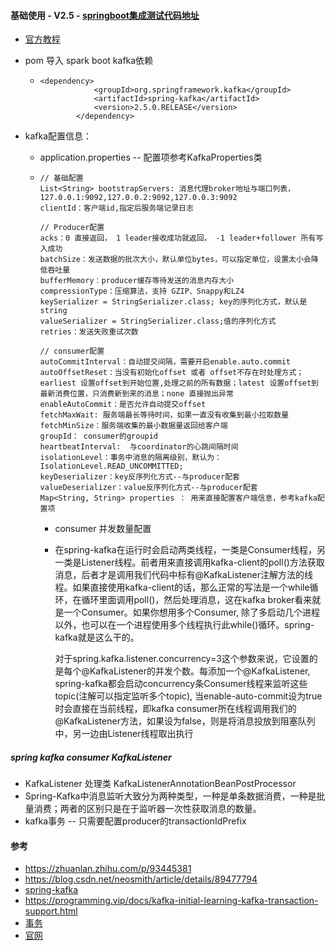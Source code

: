 ####  基础使用 -  V2.5 - [springboot集成测试代码地址](https://github.com/xif10416s/java_test)

* [官方教程](https://docs.spring.io/spring-kafka/docs/current/reference/html/)

* pom 导入 spark boot kafka依赖
  * ```
    <dependency>
                <groupId>org.springframework.kafka</groupId>
                <artifactId>spring-kafka</artifactId>
                <version>2.5.0.RELEASE</version>
            </dependency>
    ```
  
* kafka配置信息：

  * application.properties -- 配置项参考KafkaProperties类

  * ```
    // 基础配置
    List<String> bootstrapServers: 消息代理broker地址与端口列表，127.0.0.1:9092,127.0.0.2:9092,127.0.0.3:9092
    clientId：客户端id,指定后服务端记录日志
    
    // Producer配置
    acks：0 直接返回， 1 leader接收成功就返回， -1 leader+follower 所有写入成功
    batchSize：发送数据的批次大小，默认单位bytes，可以指定单位，设置太小会降低吞吐量
    bufferMemory：producer缓存等待发送的消息内存大小
    compressionType：压缩算法，支持 GZIP、Snappy和LZ4
    keySerializer = StringSerializer.class; key的序列化方式，默认是string
    valueSerializer = StringSerializer.class;值的序列化方式
    retries：发送失败重试次数
    
    // consumer配置
    autoCommitInterval：自动提交间隔，需要开启enable.auto.commit
    autoOffsetReset：当没有初始化offset 或者 offset不存在时处理方式；earliest 设置offset到开始位置,处理之前的所有数据；latest 设置offset到最新消费位置，只消费新到来的消息；none 直接抛出异常
    enableAutoCommit：是否允许自动提交offset
    fetchMaxWait: 服务端最长等待时间，如果一直没有收集到最小拉取数量
    fetchMinSize：服务端收集的最小数据量返回给客户端
    groupId： consumer的groupid
    heartbeatInterval:	与coordinator的心跳间隔时间
    isolationLevel：事务中消息的隔离级别，默认为： IsolationLevel.READ_UNCOMMITTED;
    keyDeserializer：key反序列化方式--与producer配套
    valueDeserializer：value反序列化方式--与producer配套
    Map<String, String> properties ： 用来直接配置客户端信息，参考kafka配置项
    ```

    *  consumer 并发数量配置
  
      * 在spring-kafka在运行时会启动两类线程，一类是Consumer线程，另一类是Listener线程。前者用来直接调用kafka-client的poll()方法获取消息，后者才是调用我们代码中标有@KafkaListener注解方法的线程。如果直接使用kafka-client的话，那么正常的写法是一个while循环，在循环里面调用poll()，然后处理消息，这在kafka broker看来就是一个Consumer。如果你想用多个Consumer, 除了多启动几个进程以外，也可以在一个进程使用多个线程执行此while()循环。spring-kafka就是这么干的。
    
        对于spring.kafka.listener.concurrency=3这个参数来说，它设置的是每个@KafkaListener的并发个数。每添加一个@KafkaListener, spring-kafka都会启动concurrency条Consumer线程来监听这些topic(注解可以指定监听多个topic), 当enable-auto-commit设为true时会直接在当前线程，即kafka consumer所在线程调用我们的@KafkaListener方法，如果设为false，则是将消息投放到阻塞队列中，另一边由Listener线程取出执行



##### spring kafka consumer KafkaListener

* KafkaListener 处理类 KafkaListenerAnnotationBeanPostProcessor
* Spring-Kafka中消息监听大致分为两种类型，一种是单条数据消费，一种是批量消费；两者的区别只是在于监听器一次性获取消息的数量。
* kafka事务 -- 只需要配置producer的transactionIdPrefix



















####  参考

* https://zhuanlan.zhihu.com/p/93445381
* https://blog.csdn.net/neosmith/article/details/89477794
* [spring-kafka](https://www.jianshu.com/c/0c9d83802b0c)
* https://programming.vip/docs/kafka-initial-learning-kafka-transaction-support.html
* [事务](https://www.zybuluo.com/tinadu/note/949867)
* [官网](https://docs.spring.io/spring-kafka/docs/current/reference/html/#transaction-id-prefix)